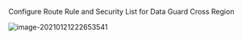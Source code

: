 Configure Route Rule and Security List for Data Guard Cross Region

![image-20210121222653541](C:\Users\mwan.ORADEV\AppData\Roaming\Typora\typora-user-images\image-20210121222653541.png)